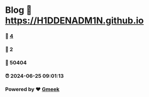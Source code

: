 # Blog :link: https://H1DDENADM1N.github.io 
### :page_facing_up: [4](https://H1DDENADM1N.github.io/tag.html) 
### :speech_balloon: 2 
### :hibiscus: 50404 
### :alarm_clock: 2024-06-25 09:01:13 
### Powered by :heart: [Gmeek](https://github.com/Meekdai/Gmeek)
